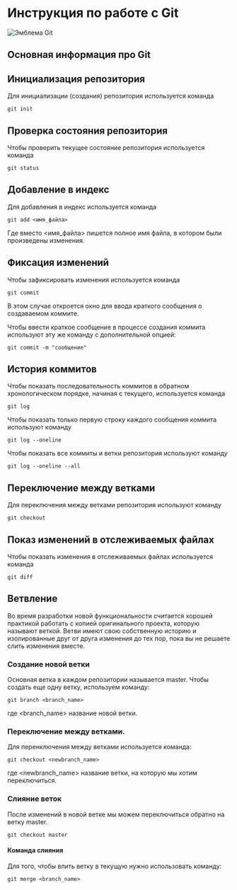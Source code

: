 # **Инструкция по работе с Git**

![Эмблема Git](git.jpg)

## Основная информация про Git

## Инициализация репозитория

Для инициализации (создания) репозитория используется команда

    git init

## Проверка состояния репозитория

Чтобы проверить текущее состояние репозитория используется команда

    git status  

## Добавление в индекс

Для добавления в индекс используется команда

    git add <имя_файла>

Где вместо <имя_файла> пишется полное имя файла, в котором были произведены изменения.

## Фиксация изменений

Чтобы зафиксировать изменения используется команда

    git commit

В этом случае откроется окно для ввода краткого сообщения о создаваемом коммите.

Чтобы ввести краткое сообщение в процессе создания коммита используют эту же команду с дополнительной опцией:

    git commit -m "сообщение"

## История коммитов

Чтобы показать последовательность коммитов в обратном хронологическом порядке, начиная с текущего, используется команда

    git log

Чтобы показать только первую строку каждого сообщения коммита используют команду

    git log --oneline

Чтобы показать все коммиты и ветки репозитория используют команду

    git log --oneline --all

## Переключение между ветками

Для переключения между ветками репозитория используют команду

    git checkout

## Показ изменений в отслеживаемых файлах

Чтобы показать изменения в отслеживаемых файлах используется команда

    git diff

## Ветвление

Во время разработки новой функциональности считается хорошей практикой работать с копией оригинального проекта, которую называют веткой. Ветви имеют свою собственную историю и изолированные друг от друга изменения до тех пор, пока вы не решаете слить изменения вместе.

### Создание новой ветки

Основная ветка в каждом репозитории называется master. Чтобы создать еще одну ветку, используем команду:

    git branch <branch_name>

где <branch_name> название новой ветки.

### Переключение между ветками.

Для перенключения между ветками используется команда:

    git checkout <newbranch_name>

где <newbranch_name> название ветки, на которую мы хотим переключиться.

### Слияние веток

После изменений в новой ветке мы можем переключиться обратно на ветку master.

    git checkout master



#### Команда слияния

Для того, чтобы влить ветку в текущую нужно использовать команду:

    git merge <branch_name>





